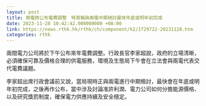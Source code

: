 ```yaml
---
layout: post
title: 兩電將公布電費調整　特首稱與兩電中期檢討最快年底或明年初完成
date: 2023-11-28 10:42:42.000000000 +08:00
link: https://news.rthk.hk/rthk/ch/component/k2/1729722-20231128.htm
categories: rthk
---
```


兩間電力公司將於下午公布來年電費調整。行政長官李家超說，政府的立場清晰，必須確保可靠及價格合理的供電服務，環境及生態局下午會在立法會與兩電代表交代電費議題。

李家超出席行政會議前又說，當局現時正與兩電進行中期檢討，最快會在年底或明年初完成，之後再作公布，當中涉及討論准許利潤、電力公司如何分擔能源價格、以及研究獎罰制度，確保電力供應持續及安全穩定。
